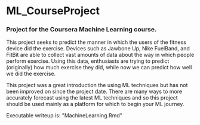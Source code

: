 # ML_CourseProject
 
### Project for the Coursera Machine Learning course. 

This project seeks to predict the manner in which the users of the fitness device did the exercise. Devices such as Jawbone Up, Nike FuelBand, and FitBit are able to collect vast amounts of data about the way in which people perform exercise. Using this data, enthusiasts are trying to predict (originally) how much exercise they did, while now we can predict how well we did the exercise.

This project was a great introduction the using ML techniques but has not been improved on since the project date. There are many ways to more accurately forecast using the latest ML techniques and so this project should be used mainly as a platform for which to begin your ML journey.

Executable writeup is: "MachineLearning.Rmd"
